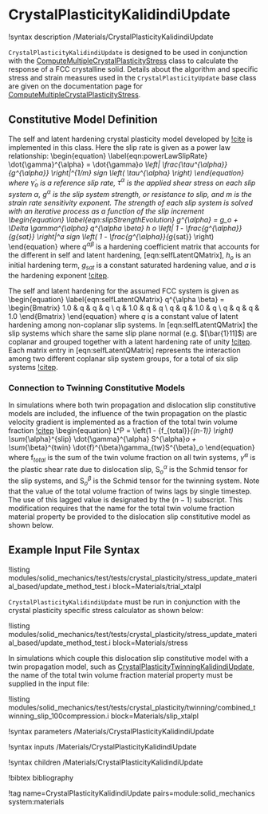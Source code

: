 # CrystalPlasticityKalidindiUpdate

!syntax description /Materials/CrystalPlasticityKalidindiUpdate

`CrystalPlasticityKalidindiUpdate` is designed to be used in conjunction with the
[ComputeMultipleCrystalPlasticityStress](/ComputeMultipleCrystalPlasticityStress.md) class to calculate
the response of a FCC crystalline solid. Details about the algorithm and specific
stress and strain measures used in the `CrystalPlasticityUpdate` base class are
given on the documentation page for
[ComputeMultipleCrystalPlasticityStress](/ComputeMultipleCrystalPlasticityStress.md).

## Constitutive Model Definition

The self and latent hardening crystal plasticity model developed by
[!cite](kalidindi1992) is implemented in this class. Here the slip rate is given
as a power law relationship:
\begin{equation}
  \label{eqn:powerLawSlipRate}
  \dot{\gamma}^{\alpha} = \dot{\gamma}_o \left| \frac{\tau^{\alpha}}{g^{\alpha}} \right|^{1/m} sign \left( \tau^{\alpha} \right)
\end{equation}
where $\dot{\gamma}_o$ is a reference slip rate, $\tau^{\alpha}$ is the applied
shear stress on each slip system $\alpha$, $g^{\alpha}$ is the slip system
strength, or resistance to slip, and $m$ is the strain rate sensitivity
exponent. The strength of each slip system is solved with an iterative process
as a function of the slip increment
\begin{equation}
  \label{eqn:slipStrengthEvolution}
  g^{\alpha} =  g_o + \Delta \gamma^{\alpha} q^{\alpha \beta} h _o \left| 1 - \frac{g^{\alpha}}{g_{sat}}  \right|^a sign \left( 1 - \frac{g^{\alpha}}{g_{sat}} \right)
\end{equation}
where $q^{\alpha \beta}$ is a hardening coefficient matrix that accounts for the
different in self and latent hardening, [eqn:selfLatentQMatrix], $h_o$
is an initial hardening term, $g_{sat}$ is a constant saturated hardening value,
and $a$ is the hardening exponent [!citep](kalidindi1992).

The self and latent hardening for the assumed FCC system is given as
\begin{equation}
  \label{eqn:selfLatentQMatrix}
  q^{\alpha \beta} = \begin{Bmatrix}
                       1.0 & q   & q   & q  \\
                       q   & 1.0 & q   & q  \\
                       q   & q   & 1.0 & q  \\
                       q   & q   & q   & 1.0
                     \end{Bmatrix}
\end{equation}
where $q$ is a constant value of latent hardening among non-coplanar slip
systems. In [eqn:selfLatentQMatrix] the slip systems which share the
same slip plane normal (e.g. $[\bar{1}11]$) are coplanar and grouped together
with a latent hardening rate of unity [!citep](kalidindi1992). Each matrix entry in
[eqn:selfLatentQMatrix] represents the interaction among two different
coplanar slip system groups, for a total of six slip systems
[!citep](kalidindi1992).


### Connection to Twinning Constitutive Models

In simulations where both twin propagation and dislocation slip constitutive models
are included, the influence of the twin propagation on the plastic velocity gradient
is implemented as a fraction of the total twin volume fraction [!citep](kalidindi2001)
\begin{equation}
L^P = \left(1 - {f_{total}}_{(n-1)} \right) \sum_{\alpha}^{slip} \dot{\gamma}^{\alpha} S^{\alpha}_o + \sum_{\beta}^{twin} \dot{f}^{\beta}\gamma_{tw}S^{\beta}_o
\end{equation}
where f$_{total}$ is the sum of the twin volume fraction on all twin systems,
$\dot{\gamma}^{\alpha}$ is the plastic shear rate due to dislocation slip,
S$^{\alpha}_o$ is the Schmid tensor for the slip systems, and S$^{\beta}_o$ is the
Schmid tensor for the twinning system.
Note that the value of the total volume fraction of twins lags by single timestep.
The use of this lagged value is designated by the $(n-1)$ subscript.
This modification requires that the name for the total twin volume
fraction material property be provided to the dislocation slip constitutive model
as shown below.


## Example Input File Syntax

!listing modules/solid_mechanics/test/tests/crystal_plasticity/stress_update_material_based/update_method_test.i block=Materials/trial_xtalpl

`CrystalPlasticityKalidindiUpdate` must be run in conjunction with the crystal
plasticity specific  stress calculator as shown below:

!listing modules/solid_mechanics/test/tests/crystal_plasticity/stress_update_material_based/update_method_test.i block=Materials/stress

In simulations which couple this dislocation slip constitutive model with a twin
propagation model, such as
[CrystalPlasticityTwinningKalidindiUpdate](/CrystalPlasticityTwinningKalidindiUpdate.md),
the name of the total twin volume fraction material property must be supplied
in the input file:

!listing modules/solid_mechanics/test/tests/crystal_plasticity/twinning/combined_twinning_slip_100compression.i block=Materials/slip_xtalpl

!syntax parameters /Materials/CrystalPlasticityKalidindiUpdate

!syntax inputs /Materials/CrystalPlasticityKalidindiUpdate

!syntax children /Materials/CrystalPlasticityKalidindiUpdate

!bibtex bibliography

!tag name=CrystalPlasticityKalidindiUpdate pairs=module:solid_mechanics system:materials
